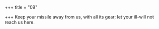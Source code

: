 +++
title = "09"

+++
Keep your missile away from us, with all its gear;
let your ill-will not reach us here.